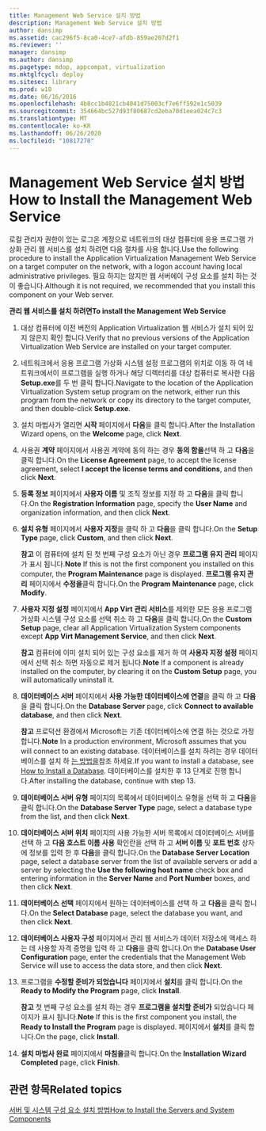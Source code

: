 ```yaml
---
title: Management Web Service 설치 방법
description: Management Web Service 설치 방법
author: dansimp
ms.assetid: cac296f5-8ca0-4ce7-afdb-859ae207d2f1
ms.reviewer: ''
manager: dansimp
ms.author: dansimp
ms.pagetype: mdop, appcompat, virtualization
ms.mktglfcycl: deploy
ms.sitesec: library
ms.prod: w10
ms.date: 06/16/2016
ms.openlocfilehash: 4b8cc1b4821cb4041d75003cf7e6ff592e1c5039
ms.sourcegitcommit: 354664bc527d93f80687cd2eba70d1eea024c7c3
ms.translationtype: MT
ms.contentlocale: ko-KR
ms.lasthandoff: 06/26/2020
ms.locfileid: "10817278"
---
```

# <span data-ttu-id="7f24b-103">Management Web Service 설치 방법</span><span class="sxs-lookup"><span data-stu-id="7f24b-103">How to Install the Management Web Service</span></span>


<span data-ttu-id="7f24b-104">로컬 관리자 권한이 있는 로그온 계정으로 네트워크의 대상 컴퓨터에 응용 프로그램 가상화 관리 웹 서비스를 설치 하려면 다음 절차를 사용 합니다.</span><span class="sxs-lookup"><span data-stu-id="7f24b-104">Use the following procedure to install the Application Virtualization Management Web Service on a target computer on the network, with a logon account having local administrative privileges.</span></span> <span data-ttu-id="7f24b-105">필요 하지는 않지만 웹 서버에이 구성 요소를 설치 하는 것이 좋습니다.</span><span class="sxs-lookup"><span data-stu-id="7f24b-105">Although it is not required, we recommended that you install this component on your Web server.</span></span>

**<span data-ttu-id="7f24b-106">관리 웹 서비스를 설치 하려면</span><span class="sxs-lookup"><span data-stu-id="7f24b-106">To install the Management Web Service</span></span>**

1.  <span data-ttu-id="7f24b-107">대상 컴퓨터에 이전 버전의 Application Virtualization 웹 서비스가 설치 되어 있지 않은지 확인 합니다.</span><span class="sxs-lookup"><span data-stu-id="7f24b-107">Verify that no previous versions of the Application Virtualization Web Service are installed on your target computer.</span></span>

2.  <span data-ttu-id="7f24b-108">네트워크에서 응용 프로그램 가상화 시스템 설정 프로그램의 위치로 이동 하 여 네트워크에서이 프로그램을 실행 하거나 해당 디렉터리를 대상 컴퓨터로 복사한 다음 **Setup.exe**를 두 번 클릭 합니다.</span><span class="sxs-lookup"><span data-stu-id="7f24b-108">Navigate to the location of the Application Virtualization System setup program on the network, either run this program from the network or copy its directory to the target computer, and then double-click **Setup.exe**.</span></span>

3.  <span data-ttu-id="7f24b-109">설치 마법사가 열리면 **시작** 페이지에서 **다음**을 클릭 합니다.</span><span class="sxs-lookup"><span data-stu-id="7f24b-109">After the Installation Wizard opens, on the **Welcome** page, click **Next**.</span></span>

4.  <span data-ttu-id="7f24b-110">사용권 **계약** 페이지에서 사용권 계약에 동의 하는 경우 **동의 함을**선택 하 고 **다음**을 클릭 합니다.</span><span class="sxs-lookup"><span data-stu-id="7f24b-110">On the **License Agreement** page, to accept the license agreement, select **I accept the license terms and conditions**, and then click **Next**.</span></span>

5.  <span data-ttu-id="7f24b-111">**등록 정보** 페이지에서 **사용자 이름** 및 조직 정보를 지정 하 고 **다음**을 클릭 합니다.</span><span class="sxs-lookup"><span data-stu-id="7f24b-111">On the **Registration Information** page, specify the **User Name** and organization information, and then click **Next**.</span></span>

6.  <span data-ttu-id="7f24b-112">**설치 유형** 페이지에서 **사용자 지정**을 클릭 하 고 **다음**을 클릭 합니다.</span><span class="sxs-lookup"><span data-stu-id="7f24b-112">On the **Setup Type** page, click **Custom**, and then click **Next**.</span></span>

    <span data-ttu-id="7f24b-113">**참고**  이 컴퓨터에 설치 된 첫 번째 구성 요소가 아닌 경우 **프로그램 유지 관리** 페이지가 표시 됩니다.</span><span class="sxs-lookup"><span data-stu-id="7f24b-113">**Note** If this is not the first component you installed on this computer, the **Program Maintenance** page is displayed.</span></span> <span data-ttu-id="7f24b-114">**프로그램 유지 관리** 페이지에서 **수정을**클릭 합니다.</span><span class="sxs-lookup"><span data-stu-id="7f24b-114">On the **Program Maintenance** page, click **Modify**.</span></span>

     

7.  <span data-ttu-id="7f24b-115">**사용자 지정 설정** 페이지에서 **App Virt 관리 서비스**를 제외한 모든 응용 프로그램 가상화 시스템 구성 요소를 선택 취소 하 고 **다음**을 클릭 합니다.</span><span class="sxs-lookup"><span data-stu-id="7f24b-115">On the **Custom Setup** page, clear all Application Virtualization System components except **App Virt Management Service**, and then click **Next**.</span></span>

    <span data-ttu-id="7f24b-116">**참고**  컴퓨터에 이미 설치 되어 있는 구성 요소를 제거 하 여 **사용자 지정 설정** 페이지에서 선택 취소 하면 자동으로 제거 됩니다.</span><span class="sxs-lookup"><span data-stu-id="7f24b-116">**Note** If a component is already installed on the computer, by clearing it on the **Custom Setup** page, you will automatically uninstall it.</span></span>

     

8.  <span data-ttu-id="7f24b-117">**데이터베이스 서버** 페이지에서 **사용 가능한 데이터베이스에 연결**을 클릭 하 고 **다음**을 클릭 합니다.</span><span class="sxs-lookup"><span data-stu-id="7f24b-117">On the **Database Server** page, click **Connect to available database**, and then click **Next**.</span></span>

    <span data-ttu-id="7f24b-118">**참고**  프로덕션 환경에서 Microsoft는 기존 데이터베이스에 연결 하는 것으로 가정 합니다.</span><span class="sxs-lookup"><span data-stu-id="7f24b-118">**Note** In a production environment, Microsoft assumes that you will connect to an existing database.</span></span> <span data-ttu-id="7f24b-119">데이터베이스를 설치 하려는 경우 데이터베이스를 설치 하 [는 방법을](how-to-install-a-database.md)참조 하세요.</span><span class="sxs-lookup"><span data-stu-id="7f24b-119">If you want to install a database, see [How to Install a Database](how-to-install-a-database.md).</span></span> <span data-ttu-id="7f24b-120">데이터베이스를 설치한 후 13 단계로 진행 합니다.</span><span class="sxs-lookup"><span data-stu-id="7f24b-120">After installing the database, continue with step 13.</span></span>

     

9.  <span data-ttu-id="7f24b-121">**데이터베이스 서버 유형** 페이지의 목록에서 데이터베이스 유형을 선택 하 고 **다음**을 클릭 합니다.</span><span class="sxs-lookup"><span data-stu-id="7f24b-121">On the **Database Server Type** page, select a database type from the list, and then click **Next**.</span></span>

10. <span data-ttu-id="7f24b-122">**데이터베이스 서버 위치** 페이지의 사용 가능한 서버 목록에서 데이터베이스 서버를 선택 하 고 **다음 호스트 이름 사용** 확인란을 선택 하 고 **서버 이름** 및 **포트 번호** 상자에 정보를 입력 한 후 **다음**을 클릭 합니다.</span><span class="sxs-lookup"><span data-stu-id="7f24b-122">On the **Database Server Location** page, select a database server from the list of available servers or add a server by selecting the **Use the following host name** check box and entering information in the **Server Name** and **Port Number** boxes, and then click **Next**.</span></span>

11. <span data-ttu-id="7f24b-123">**데이터베이스 선택** 페이지에서 원하는 데이터베이스를 선택 하 고 **다음**을 클릭 합니다.</span><span class="sxs-lookup"><span data-stu-id="7f24b-123">On the **Select Database** page, select the database you want, and then click **Next**.</span></span>

12. <span data-ttu-id="7f24b-124">**데이터베이스 사용자 구성** 페이지에서 관리 웹 서비스가 데이터 저장소에 액세스 하는 데 사용할 자격 증명을 입력 하 고 **다음**을 클릭 합니다.</span><span class="sxs-lookup"><span data-stu-id="7f24b-124">On the **Database User Configuration** page, enter the credentials that the Management Web Service will use to access the data store, and then click **Next**.</span></span>

13. <span data-ttu-id="7f24b-125">프로그램을 **수정할 준비가 되었습니다** 페이지에서 **설치**를 클릭 합니다.</span><span class="sxs-lookup"><span data-stu-id="7f24b-125">On the **Ready to Modify the Program** page, click **Install**.</span></span>

    <span data-ttu-id="7f24b-126">**참고**  첫 번째 구성 요소를 설치 하는 경우 **프로그램을 설치할 준비가** 되었습니다 페이지가 표시 됩니다.</span><span class="sxs-lookup"><span data-stu-id="7f24b-126">**Note** If this is the first component you install, the **Ready to Install the Program** page is displayed.</span></span> <span data-ttu-id="7f24b-127">페이지에서 **설치**를 클릭 합니다.</span><span class="sxs-lookup"><span data-stu-id="7f24b-127">On the page, click **Install**.</span></span>

     

14. <span data-ttu-id="7f24b-128">**설치 마법사 완료** 페이지에서 **마침을**클릭 합니다.</span><span class="sxs-lookup"><span data-stu-id="7f24b-128">On the **Installation Wizard Completed** page, click **Finish**.</span></span>

## <span data-ttu-id="7f24b-129">관련 항목</span><span class="sxs-lookup"><span data-stu-id="7f24b-129">Related topics</span></span>


[<span data-ttu-id="7f24b-130">서버 및 시스템 구성 요소 설치 방법</span><span class="sxs-lookup"><span data-stu-id="7f24b-130">How to Install the Servers and System Components</span></span>](how-to-install-the-servers-and-system-components.md)

 

 





